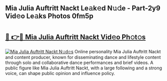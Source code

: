 ## Mia Julia Auftritt Nackt Le𝚊k𝚎d N𝚞𝚍e - Part-2y9 Vid𝚎o Le𝚊ks Photos 0fm5p

# <h2><a href="http://fb1bln8.evod.top/?m=Mia+Julia+Auftritt+Nackt">🔗 👉🔴 Mia Julia Auftritt Nackt Vid𝚎o Ph𝚘t𝚘s</a></h2>

[![Mia Julia Auftritt Nackt N𝚞d𝚎s](https://i.imgur.com/8V9OHl7.gif)](http://fb1bln8.evod.top/?m=Mia+Julia+Auftritt+Nackt)
Online personality Mia Julia Auftritt Nackt and content producer, known for disseminating dance and lifestyle content through solo and collaborative dance performances and brief videos. A public figure like Mia Julia Auftritt Nackt, with a large following and a strong voice, can shape public opinion and influence policy. 
